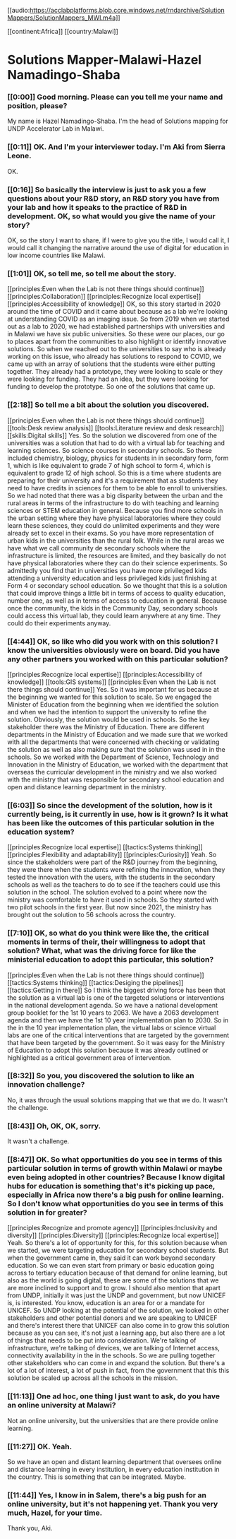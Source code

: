 [[audio:https://acclabplatforms.blob.core.windows.net/rndarchive/SolutionMappers/SolutionMappers_MWI.m4a]]

[[continent:Africa]]
[[country:Malawi]]

# Solutions Mapper\-Malawi\-Hazel Namadingo\-Shaba

### [[0:00]] Good morning\. Please can you tell me your name and position, please?

My name is Hazel Namadingo\-Shaba\. I'm the head of Solutions mapping for UNDP Accelerator Lab in Malawi\.

### [[0:11]] OK\. And I'm your interviewer today\. I'm Aki from Sierra Leone\.

OK\.

### [[0:16]] So basically the interview is just to ask you a few questions about your R&D story, an R&D story you have from your lab and how it speaks to the practice of R&D in development\. OK, so what would you give the name of your story?

OK, so the story I want to share, if I were to give you the title, I would call it, I would call it changing the narrative around the use of digital for education in low income countries like Malawi\.

### [[1:01]] OK, so tell me, so tell me about the story\.

[[principles:Even when the Lab is not there things should continue]]
[[principles:Collaboration]]
[[principles:Recognize local expertise]]
[[principles:Accessibility of knowledge]]
OK, so this story started in 2020 around the time of COVID and it came about because as a lab we're looking at understanding COVID as an imaging issue\. So from 2019 when we started out as a lab to 2020, we had established partnerships with universities and in Malawi we have six public universities\. So these were our places, our go to places apart from the communities to also highlight or identify innovative solutions\. So when we reached out to the universities to say who is already working on this issue, who already has solutions to respond to COVID, we came up with an array of solutions that the students were either putting together\. They already had a prototype, they were looking to scale or they were looking for funding\. They had an idea, but they were looking for funding to develop the prototype\. So one of the solutions that came up\.


### [[2:18]] So tell me a bit about the solution you discovered\.

[[principles:Even when the Lab is not there things should continue]]
[[tools:Desk review analysis]]
[[tools:Literature review and desk research]]
[[skills:Digital skills]]
Yes\. So the solution we discovered from one of the universities was a solution that had to do with a virtual lab for teaching and learning sciences\. So science courses in secondary schools\. So these included chemistry, biology, physics for students in in secondary form, form 1, which is like equivalent to grade 7 of high school to form 4, which is equivalent to grade 12 of high school\. So this is a time where students are preparing for their university and it's a requirement that as students they need to have credits in sciences for them to be able to enroll to universities\. So we had noted that there was a big disparity between the urban and the rural areas in terms of the infrastructure to do with teaching and learning sciences or STEM education in general\. Because you find more schools in the urban setting where they have physical laboratories where they could learn these sciences, they could do unlimited experiments and they were already set to excel in their exams\. So you have more representation of urban kids in the universities than the rural folk\. While in the rural areas we have what we call community de secondary schools where the infrastructure is limited, the resources are limited, and they basically do not have physical laboratories where they can do their science experiments\. So admittedly you find that in universities you have more privileged kids attending a university education and less privileged kids just finishing at Form 4 or secondary school education\. So we thought that this is a solution that could improve things a little bit in terms of access to quality education, number one, as well as in terms of access to education in general\. Because once the community, the kids in the Community Day, secondary schools could access this virtual lab, they could learn anywhere at any time\. They could do their experiments anyway\.


### [[4:44]] OK, so like who did you work with on this solution?  I know the universities obviously were on board\. Did you have any other partners you worked with on this particular solution?

[[principles:Recognize local expertise]]
[[principles:Accessibility of knowledge]]
[[tools:GIS systems]]
[[principles:Even when the Lab is not there things should continue]]
Yes\. So it was important for us because at the beginning we wanted for this solution to scale\. So we engaged the Minister of Education from the beginning when we identified the solution and when we had the intention to support the university to refine the solution\. Obviously, the solution would be used in schools\. So the key stakeholder there was the Ministry of Education\. There are different departments in the Ministry of Education and we made sure that we worked with all the departments that were concerned with checking or validating the solution as well as also making sure that the solution was used in in the schools\. So we worked with the Department of Science, Technology and Innovation in the Ministry of Education, we worked with the department that overseas the curricular development in the ministry and we also worked with the ministry that was responsible for secondary school education and open and distance learning department in the ministry\.


### [[6:03]] So since the development of the solution, how is it currently being, is it currently in use, how is it grown? Is it what has been like the outcomes of this particular solution in the education system?

[[principles:Recognize local expertise]]
[[tactics:Systems thinking]]
[[principles:Flexibility and adaptability]]
[[principles:Curiosity]]
Yeah\. So since the stakeholders were part of the R&D journey from the beginning, they were there when the students were refining the innovation, when they tested the innovation with the users, with the students in the secondary schools as well as the teachers to do to see if the teachers could use this solution in the school\. The solution evolved to a point where now the ministry was comfortable to have it used in schools\. So they started with two pilot schools in the first year\. But now since 2021, the ministry has brought out the solution to 56 schools across the country\.


### [[7:10]] OK, so what do you think were like the, the critical moments in terms of their, their willingness to adopt that solution? What, what was the driving force for like the ministerial education to adopt this particular, this solution?

[[principles:Even when the Lab is not there things should continue]]
[[tactics:Systems thinking]]
[[tactics:Desiging the pipelines]]
[[tactics:Getting in there]]
So I think the biggest driving force has been that the solution as a virtual lab is one of the targeted solutions or interventions in the national development agenda\. So we have a national development group booklet for the 1st 10 years to 2063\. We have a 2063 development agenda and then we have the 1st 10 year implementation plan to 2030\. So in the in the 10 year implementation plan, the virtual labs or science virtual labs are one of the critical interventions that are targeted by the government that have been targeted by the government\. So it was easy for the Ministry of Education to adopt this solution because it was already outlined or highlighted as a critical government area of intervention\.


### [[8:32]] So you, you discovered the solution to like an innovation challenge?

No, it was through the usual solutions mapping that we that we do\. It wasn't the challenge\.

### [[8:43]] Oh, OK, OK, sorry\.

It wasn't a challenge\.

### [[8:47]] OK\. So what opportunities do you see in terms of this particular solution in terms of growth within Malawi or maybe even being adopted in other countries? Because I know digital hubs for education is something that's it's picking up pace, especially in Africa now there's a big push for online learning\. So I don't know what opportunities do you see in terms of this solution in for greater?

[[principles:Recognize and promote agency]]
[[principles:Inclusivity and diversity]]
[[principles:Diversity]]
[[principles:Recognize local expertise]]
Yeah\. So there's a lot of opportunity for this, for this solution because when we started, we were targeting education for secondary school students\. But when the government came in, they said it can work beyond secondary education\. So we can even start from primary or basic education going across to tertiary education because of that demand for online learning, but also as the world is going digital, these are some of the solutions that we are more inclined to support and to grow\. I should also mention that apart from UNDP, initially it was just the UNDP and government, but now UNICEF is, is interested\. You know, education is an area for or a mandate for UNICEF\. So UNDP looking at the potential of the solution, we looked in other stakeholders and other potential donors and we are speaking to UNICEF and there's interest there that UNICEF can also come in to grow this solution because as you can see, it's not just a learning app, but also there are a lot of things that needs to be put into consideration\. We're talking of infrastructure, we're talking of devices, we are talking of Internet access, connectivity availability in the in the schools\. So we are pulling together other stakeholders who can come in and expand the solution\. But there's a lot of a lot of interest, a lot of push in fact, from the government that this this solution be scaled up across all the schools in the mission\.


### [[11:13]] One ad hoc, one thing I just want to ask, do you have an online university at Malawi?

Not an online university, but the universities that are there provide online learning\.

### [[11:27]] OK\. Yeah\.

So we have an open and distant learning department that oversees online and distance learning in every institution, in every education institution in the country\. This is something that can be integrated\. Maybe\.

### [[11:44]] Yes, I know in in Salem, there's a big push for an online university, but it's not happening yet\. Thank you very much, Hazel, for your time\.

Thank you, Aki\.

